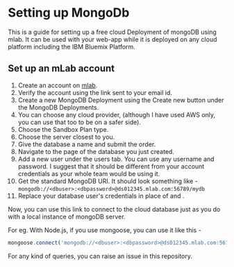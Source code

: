 # Setting up MongoDb

This is a guide for setting up a free cloud Deployment of mongoDB using mlab. It can be used with your web-app while it is deployed on any cloud platform including the IBM Bluemix Platform.

## Set up an mLab account

1. Create an account on [mlab](https://mlab.com/).
2. Verify the account using the link sent to your email id.
3. Create a new MongoDB Deployment using the Create new button under the MongoDB Deployments.
4. You can choose any cloud provider, (although I have used AWS only, you can use that too to be on a safer side).
5. Choose the Sandbox Plan type.
6. Choose the server closest to you.
7. Give the database a name and submit the order.
8. Navigate to the page of the database you just created.
9. Add a new user under the users tab. You can use any username and password. I suggest that it should be different from your account credentials as your whole team would be using it.
10. Get the standard MongoDB URI. It should look something like -
  `mongodb://<dbuser>:<dbpassword>@ds012345.mlab.com:56789/mydb`
11. Replace your database user's credentials in place of <dbuser> and <dbpassword>.

Now, you can use this link to connect to the cloud database just as you do with a local instance of mongoDB server.

For eg.
With Node.js, if you use mongoose, you can use it like this -

```javascript
mongoose.connect('mongodb://<dbuser>:<dbpassword>@ds012345.mlab.com:56789/mydb');
```

For any kind of queries, you can raise an issue in this repository.
